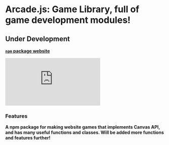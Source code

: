 # Arcade.js: Game Library, full of game development modules!

## **Under Development**


**[`npm` package website](https://www.npmjs.com/package/arcadejs)**

![GitHub package.json version](https://img.shields.io/github/package-json/v/nikeedev/game.js?color=Green&label=Current%20package%20version&style=flat-square)

### Features

**A npm package for making website games that implements Canvas API, and has many useful functions and classes. Will be added more functions and features further!**

